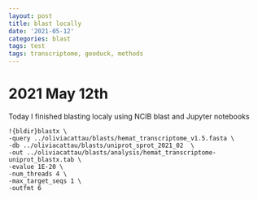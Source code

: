 ```yaml
---
layout: post
title: blast locally 
date: '2021-05-12'
categories: blast
tags: test
tags: transcriptome, geoduck, methods
---
```


# 2021 May 12th 

Today I finished blasting localy using NCIB blast and Jupyter notebooks


```
!{bldir}blastx \
-query ../oliviacattau/blasts/hemat_transcriptome_v1.5.fasta \
-db ../oliviacattau/blasts/uniprot_sprot_2021_02  \
-out ../oliviacattau/blasts/analysis/hemat_transcriptome-uniprot_blastx.tab \
-evalue 1E-20 \
-num_threads 4 \
-max_target_seqs 1 \
-outfmt 6
```
